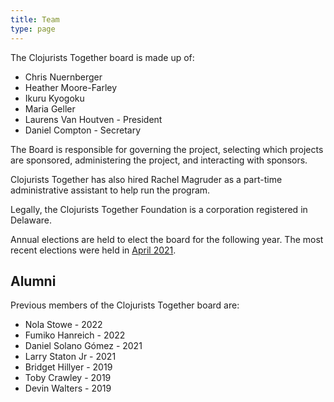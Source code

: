 ```yaml
---
title: Team
type: page
---
```



The Clojurists Together board is made up of:

- Chris Nuernberger
- Heather Moore-Farley
- Ikuru Kyogoku
- Maria Geller
- Laurens Van Houtven - President
- Daniel Compton - Secretary

The Board is responsible for governing the project, selecting which projects are sponsored, administering the project, and interacting with sponsors.

Clojurists Together has also hired Rachel Magruder as a part-time administrative assistant to help run the program.

Legally, the Clojurists Together Foundation is a corporation registered in Delaware.

Annual elections are held to elect the board for the following year. The most recent elections were held in [April 2021](/news/announcing-board-nominations/).

## Alumni

Previous members of the Clojurists Together board are:

- Nola Stowe - 2022
- Fumiko Hanreich - 2022
- Daniel Solano Gómez - 2021
- Larry Staton Jr - 2021
- Bridget Hillyer - 2019
- Toby Crawley - 2019
- Devin Walters - 2019
